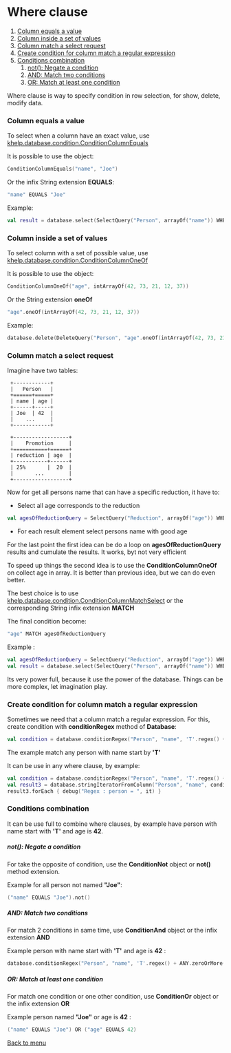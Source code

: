 # Where clause
   1. [Column equals a value](Where.md#column-equals-a-value)
   1. [Column inside a set of values](Where.md#column-inside-a-set-of-values)
   1. [Column match a select request](Where.md#column-match-a-select-request)
   1. [Create condition for column match a regular expression](Where.md#create-condition-for-column-match-a-regular-expression)
   1. [Conditions combination](Where.md#conditions-combination)
      1. [not(): Negate a condition](Where.md#not():-negate-a-condition)
      1. [AND: Match two conditions](Where.md#and:-match-two-conditions)
      1. [OR: Match at least one condition](Where.md#or:-match-at-least-one-condition)

Where clause is way to specify condition in row selection, for show, delete, modify data.

### Column equals a value

To select when a column have an exact value, use [khelp.database.condition.ConditionColumnEquals](../src/khelp/database/condition/ConditionColumnEquals.kt)

It is possible to use the object:

````Kotlin
ConditionColumnEquals("name", "Joe")
````

Or the infix String extension **EQUALS**:

````Kotlin
"name" EQUALS "Joe"
````

Example:

````Kotlin
val result = database.select(SelectQuery("Person", arrayOf("name")) WHERE ("address" EQUALS "221B Baker Street"))
````

### Column inside a set of values

To select column with a set of possible value, use [khelp.database.condition.ConditionColumnOneOf](../src/khelp/database/condition/ConditionColumnOneOf.kt)

It is possible to use the object:

````Kotlin
ConditionColumnOneOf("age", intArrayOf(42, 73, 21, 12, 37))
````

Or the String extension **oneOf**

````Kotlin
"age".oneOf(intArrayOf(42, 73, 21, 12, 37))
````

Example:

````Kotlin
database.delete(DeleteQuery("Person", "age".oneOf(intArrayOf(42, 73, 21, 12, 37))))
````

### Column match a select request

Imagine have two tables:

     +------------+
     |   Person   |
     +======+=====+
     | name | age |
     +------+-----+
     | Joe  | 42  |
     |    ...     |
     +------------+
     
     +------------------+
     |    Promotion     |
     +===========+======+
     | reduction | age  |
     +-----------+------+
     | 25%       |  20  |
     |       ...        |
     +------------------+

     
Now for get all persons name that can have a specific reduction, it have to: 
- Select all age corresponds to the reduction

````Kotlin
val agesOfReductionQuery = SelectQuery("Reduction", arrayOf("age")) WHERE ("Reduction" EQUALS reduction)
````

- For each result element select persons name with good age

For the last point the first idea can be do a loop on **agesOfReductionQuery** results and cumulate the results.
It works, byt not very efficient

To speed up things the second idea is to use the **ConditionColumnOneOf** on collect age in array.
It is better than previous idea, but we can do even better.

The best choice is to use [khelp.database.condition.ConditionColumnMatchSelect](../src/khelp/database/condition/ConditionColumnMatchSelect.kt)
or the corresponding String infix extension **MATCH**

The final condition become:

````Kotlin
"age" MATCH agesOfReductionQuery
````

Example :

````Kotlin
val agesOfReductionQuery = SelectQuery("Reduction", arrayOf("age")) WHERE ("Reduction" EQUALS reduction)
val result = database.select(SelectQuery("Person", arrayOf("name")) WHERE ("age" MATCH agesOfReductionQuery))
````

Its very power full, because it use the power of the database. Things can be more complex, let imagination play.

### Create condition for column match a regular expression

Sometimes we need that a column match a regular expression. 
For this, create condition with **conditionRegex** method of **Database**:

````Kotlin
val condition = database.conditionRegex("Person", "name", 'T'.regex() + ANY.zeroOrMore())
````

The example match any person with name start by **'T'**

It can be use in any where clause, by example:

````Kotlin
val condition = database.conditionRegex("Person", "name", 'T'.regex() + ANY.zeroOrMore())
val result3 = database.stringIteratorFromColumn("Person", "name", condition)
result3.forEach { debug("Regex : person = ", it) }
````

### Conditions combination

It can be use full to combine where clauses, by example have person with name start with **'T'** and age is **42**.

##### not(): Negate a condition

For take the opposite of condition, use the **ConditionNot** object or **not()** method extension.

Example for all person not named **"Joe"**:

````Kotlin
("name" EQUALS "Joe").not()
````

##### AND: Match two conditions

For match 2 conditions in same time, use **ConditionAnd** object or the infix extension **AND**

Example person with name start with **'T'** and age is **42** :

````Kotlin
database.conditionRegex("Person", "name", 'T'.regex() + ANY.zeroOrMore()) AND ("age" EQUALS 42)
````

##### OR: Match at least one condition

For match one condition or one other condition, use **ConditionOr** object or the infix extension **OR**

Example person named **"Joe"** or age is **42** :

````Kotlin
("name" EQUALS "Joe") OR ("age" EQUALS 42) 
````

[Back to menu](Menu.md#menu)
